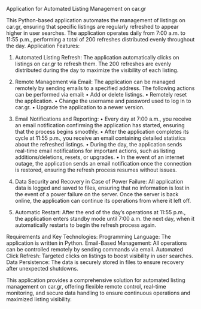 Application for Automated Listing Management on car.gr

This Python-based application automates the management of listings on car.gr, ensuring that specific listings are regularly refreshed to appear higher in user searches. The application operates daily from 7:00 a.m. to 11:55 p.m., performing a total of 200 refreshes distributed evenly throughout the day.
Application Features:

1.	Automated Listing Refresh:
The application automatically clicks on listings on car.gr to refresh them. The 200 refreshes are evenly distributed during the day to maximize the visibility of each listing.

2.	Remote Management via Email:
    The application can be managed remotely by sending emails to a specified address. The following actions can be performed via email:
	•	Add or delete listings.
	•	Remotely reset the application.
	•	Change the username and password used to log in to car.gr.
	•	Upgrade the application to a newer version.

3.	Email Notifications and Reporting:
	•	Every day at 7:00 a.m., you receive an email notification confirming the application has started, ensuring that the process begins smoothly.
	•	After the application completes its cycle at 11:55 p.m., you receive an email containing detailed statistics about the refreshed listings.
	•	During the day, the application sends real-time email notifications for important actions, such as listing additions/deletions, resets, or upgrades.
	•	In the event of an internet outage, the application sends an email notification once the connection is restored, ensuring the refresh process resumes without issues.

4.	Data Security and Recovery in Case of Power Failure:
    All application data is logged and saved to files, ensuring that no information is lost in the event of a power failure on the server. Once the server is back online, the application can continue its operations from where it left off.

5.	Automatic Restart:
    After the end of the day’s operations at 11:55 p.m., the application enters standby mode until 7:00 a.m. the next day, when it automatically restarts to begin the refresh process again.

Requirements and Key Technologies:
Programming Language: The application is written in Python.
Email-Based Management: All operations can be controlled remotely by sending commands via email.
Automated Click Refresh: Targeted clicks on listings to boost visibility in user searches.
Data Persistence: The data is securely stored in files to ensure recovery after unexpected shutdowns.

This application provides a comprehensive solution for automated listing management on car.gr, offering flexible remote control, real-time monitoring, and secure data handling to ensure continuous operations and maximized listing visibility.